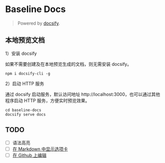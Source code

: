 # Baseline Docs

> Powered by [docsify](https://docsify.js.org/#/zh-cn/).

## 本地预览文档

1）安装 docsify

如果不需要创建及在本地预览生成的文档，则无需安装 docsify。

```
npm i docsify-cli -g
```

2）启动 HTTP 服务

通过 docsify 启动服务，默认访问地址 http://localhost:3000，也可以通过其他程序启动 HTTP 服务，方便实时预览效果。

```
cd baseline-docs
docsify serve docs
```

## TODO

- [ ] 语法高亮
- [ ] [在 Markdown 中显示选项卡](https://docsify.js.org/#/zh-cn/plugins?id=tabs)
- [ ] [在 Github 上编辑](https://docsify.js.org/#/zh-cn/plugins?id=%e5%9c%a8-github-%e4%b8%8a%e7%bc%96%e8%be%91)